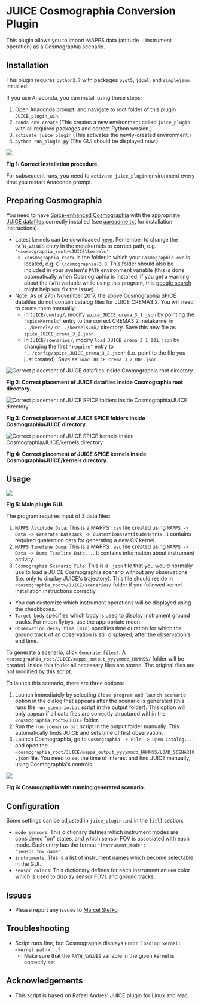 # JUICE Cosmographia Conversion Plugin 

This plugin allows you to import MAPPS data (attitude + instrument operation) as a Cosmographia scenario.

## Installation
This plugin requires `python2.7` with packages `pyqt5`, `jdcal`, and `simplejson` installed.

If you use Anaconda, you can install using these steps:

 1. Open Anaconda prompt, and navigate to root folder of this plugin `JUICE_plugin_win`.
 2. `conda env create` (This creates a new environment called `juice_plugin` with all 
 required packages and correct Python version.)
 3. `activate juice_plugin` (This activates the newly-created environment.)
 4. `python run_plugin.py` (The GUI should be displayed now.)
 
![](img/installation.png)

**Fig 1: Correct installation procedure.**

For subsequent runs, you need to `activate juice_plugin` environment every time you restart Anaconda prompt.

## Preparing Cosmographia
You need to have [Spice-enhanced Cosmographia](https://www.cosmos.esa.int/web/spice/cosmographia) with the appropriate
[JUICE datafiles](ftp://spiftp.esac.esa.int/cosmographia/missions/) correctly installed (see
[aareadme.txt](ftp://spiftp.esac.esa.int/cosmographia/missions/aareadme.txt) for installation instructions).

 - Latest kernels can be downloaded [here](ftp://spiftp.esac.esa.int/data/SPICE/JUICE/). Remember to change the
  `PATH_VALUES` entry in the metakernels to correct path, e.g. `'<cosmographia_root>\JUICE\kernels'`
    - `<cosmographia_root>` is the folder in which your `Cosmographia.exe` is located, e.g. `C:\cosmographia-3.0`. This folder should also be included in your system's `PATH` environment variable (this is done automatically
    when Cosmographia is installed, if you get a warning about the `PATH` variable while using this program,
    this [google search](https://www.google.nl/search?q=how+to+add+folder+to+path+windows) might help you fix
    the issue).
 - Note: As of 27th November 2017, the above Cosmographia SPICE datafiles do not contain catalog files for JUICE CREMA3.2. You will need to create them manually:
    - In `JUICE/config/`, modify `spice_JUICE_crema_3_1.json` by pointing the `"spiceKernels"` entry to the correct CREMA3.2 metakernel in `../kernels/` or `../kernels/mk/` directory. Save this new file as `spice_JUICE_crema_3_2.json`.
    - In `JUICE/scenarios/`, modify `load_JUICE_crema_3_1_001.json` by changing the first `"require"` entry to `"../config/spice_JUICE_crema_3_2.json"` (i.e. point to the file you just created). Save as `load_JUICE_crema_3_2_001.json`.

![Correct placement of JUICE datafiles inside Cosmographia root directory.](img/cosmographia_directory.png)

**Fig 2: Correct placement of JUICE datafiles inside Cosmographia root directory.**


![Correct placement of JUICE SPICE folders inside Cosmographia/JUICE directory.](img/juice_directory.png)

**Fig 3: Correct placement of JUICE SPICE folders inside Cosmographia/JUICE directory.**


![Correct placement of JUICE SPICE kernels inside Cosmographia/JUICE/kernels directory.](img/kernels_directory.png)

**Fig 4: Correct placement of JUICE SPICE kernels inside Cosmographia/JUICE/kernels directory.**


## Usage

![](img/plugin_gui.png)

**Fig 5: Main plugin GUI.**

The program requires input of 3 data files:

 1. `MAPPS Attitude Data`: This is a MAPPS `.csv` file created using 
`MAPPS -> Data -> Generate Datapack -> Quaternions+AttitudeMatrix`. It contains
required quaternion data for generating a new CK kernel.
 2. `MAPPS Timeline Dump`: This is a MAPPS `.asc` file created using
`MAPPS -> Data -> Dump Timeline Data...`. It contains information about instrument
activity.
 3. `Cosmographia Scenario File`: This is a `.json` file that you would normally use to load
a JUICE Cosmographia scenario without any observations (i.e. only to display JUICE's trajectory).
This file should reside in `<cosmographia_root>/JUICE/scenarios/` folder if you followed kernel installation
instructions correctly.

 
 - You can customize which instrument operations will be displayed using the checkboxes.
 - `Target body` specifies which body is used to display instrument ground tracks. For moon flybys,
use the appropriate moon.
 - `Observation decay time [min]` specifies time duration for which 
 the ground track of an observation
 is still displayed, after the observation's end time.

To generate a scenario, click `Generate files!`. A `<cosmographia_root/JUICE/mapps_output_yyyymmdd_HHMMSS/`
folder will be created. Inside this folder all necessary files are stored. The original
files are not modified by this script.

To launch this scenario, there are three options:

 1. Launch immediately by selecting `Close program and launch scenario` option in the dialog that appears after
 the scenario is generated (this runs the `run_scenario.bat` script in the output folder). This option will only
 appear if all data files are correctly structured within the `<cosmographia_root>/JUICE` folder.
 2. Run the `run_scenario.bat` script in the output folder manually. This automatically finds JUICE and sets time of first observation.
 3. Launch Cosmographia, go to `Cosmographia -> File -> Open Catalog...`, and open the `<cosmographia_root/JUICE/mapps_output_yyyymmdd_HHMMSS/LOAD_SCENARIO.json`
file. You need to set the time of interest and find JUICE manually, using Cosmographia's controls.

![](img/cosmographia.png)

**Fig 6: Cosmographia with running generated scenario.**

## Configuration
Some settings can be adjusted in `juice_plugin.ini` in the `[itl]` section:
- `mode_sensors`: This dictionary defines which instrument modes are considered "on" states, and which
sensor FOV is associated with each mode. Each entry has the format `"instrument_mode": "sensor_fov_name"`.
- `instruments`: This is a list of instrument names which become selectable in the GUI.
- `sensor_colors`: This dictionary defines for each instrument an `RGB` color which is used to display
sensor FOVs and ground tracks.

## Issues
- Please report any issues to [Marcel Stefko](mailto:marcel.stefko@esa.int)

## Troubleshooting
- Script runs fine, but Cosmographia displays `Error loading kernel: <kernel path>...`?
    - Make sure that the `PATH_VALUES` variable in the given kernel is correctly set.

## Acknowledgements
- This script is based on Rafael Andres' JUICE plugin for Linux and Mac.
